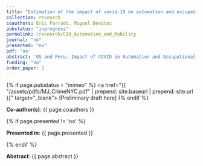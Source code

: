 ```yaml
---
title: "Estimation of the impact of covid-19 on automation and occupational mobility in Peru and the USA"
collection: research
coauthors: Eric Parrado, Miguel Benítez
pubstatus: "inprogress"
permalink: /research/C19_Automation_and_Mobility
journal: "no"
presented: "no"
pdf: 'no'
abstract: 'US and Peru. Impact of COVID in Automation and Occupational mobility.'
funding: "no"
order_paper: 1
---
```


{% if page.pubstatus = "mimeo" %}
<a href="{{ "/assets/pdfs/MJ_CrimeNYC.pdf" | prepend: site.baseurl | prepend: site.url }}" target="_blank"> [Preliminary draft here] </a>
{% endif %}

<p><b>Co-author(s)</b>: {{ page.coauthors }} </p>

{% if page.presented != 'no' %}
<p><b>Presented in</b>: {{ page.presented }} </p>
{% endif %}

<div class ="text"><p><b>Abstract</b>: {{ page.abstract }} </p></div>
